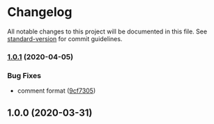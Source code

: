 # Changelog

All notable changes to this project will be documented in this file. See [standard-version](https://github.com/conventional-changelog/standard-version) for commit guidelines.

### [1.0.1](https://github.com/bytpher/tslint-ns-core/compare/1.0.0...1.0.1) (2020-04-05)


### Bug Fixes

* comment format ([9cf7305](https://github.com/bytpher/tslint-ns-core/commit/9cf7305c1440be2511f0e7fec69abf06102b0715))

## 1.0.0 (2020-03-31)
